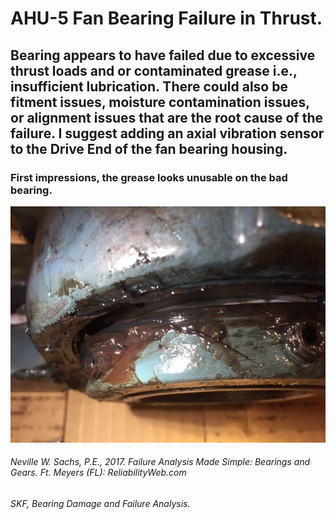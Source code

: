 # AHU-5 Fan Bearing Failure in Thrust.

## Bearing appears to have failed due to excessive thrust loads and or contaminated grease i.e., insufficient lubrication. There could also be fitment issues, moisture contamination issues, or alignment issues that are the root cause of the failure. I suggest adding an axial vibration sensor to the Drive End of the fan bearing housing.

### First impressions, the grease looks unusable on the bad bearing.
![alt text](https://github.com/TyHuffman/AHU-5-Bearing-Fault/blob/main/media/DE%20bearing%20Bad.jpg "Logo Title Text 1")
###### Neville W. Sachs, P.E., 2017. Failure Analysis Made Simple: Bearings and Gears. Ft. Meyers (FL): ReliabilityWeb.com
###### SKF, Bearing Damage and Failure Analysis.

